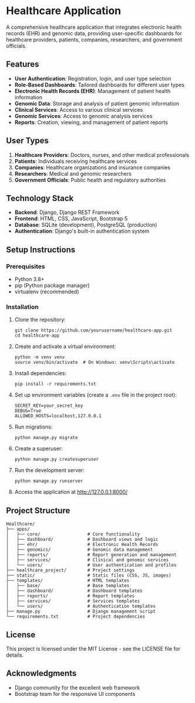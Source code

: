 # Healthcare Application

A comprehensive healthcare application that integrates electronic health records (EHR) and genomic data, providing user-specific dashboards for healthcare providers, patients, companies, researchers, and government officials.

## Features

- **User Authentication**: Registration, login, and user type selection
- **Role-Based Dashboards**: Tailored dashboards for different user types
- **Electronic Health Records (EHR)**: Management of patient health information
- **Genomic Data**: Storage and analysis of patient genomic information
- **Clinical Services**: Access to various clinical services
- **Genomic Services**: Access to genomic analysis services
- **Reports**: Creation, viewing, and management of patient reports

## User Types

1. **Healthcare Providers**: Doctors, nurses, and other medical professionals
2. **Patients**: Individuals receiving healthcare services
3. **Companies**: Healthcare organizations and insurance companies
4. **Researchers**: Medical and genomic researchers
5. **Government Officials**: Public health and regulatory authorities

## Technology Stack

- **Backend**: Django, Django REST Framework
- **Frontend**: HTML, CSS, JavaScript, Bootstrap 5
- **Database**: SQLite (development), PostgreSQL (production)
- **Authentication**: Django's built-in authentication system

## Setup Instructions

### Prerequisites

- Python 3.8+
- pip (Python package manager)
- virtualenv (recommended)

### Installation

1. Clone the repository:
   ```
   git clone https://github.com/yourusername/healthcare-app.git
   cd healthcare-app
   ```

2. Create and activate a virtual environment:
   ```
   python -m venv venv
   source venv/bin/activate  # On Windows: venv\Scripts\activate
   ```

3. Install dependencies:
   ```
   pip install -r requirements.txt
   ```

4. Set up environment variables (create a `.env` file in the project root):
   ```
   SECRET_KEY=your_secret_key
   DEBUG=True
   ALLOWED_HOSTS=localhost,127.0.0.1
   ```

5. Run migrations:
   ```
   python manage.py migrate
   ```

6. Create a superuser:
   ```
   python manage.py createsuperuser
   ```

7. Run the development server:
   ```
   python manage.py runserver
   ```

8. Access the application at http://127.0.0.1:8000/

## Project Structure

```
Healthcare/
├── apps/
│   ├── core/                  # Core functionality
│   ├── dashboard/             # Dashboard views and logic
│   ├── ehr/                   # Electronic Health Records
│   ├── genomics/              # Genomic data management
│   ├── reports/               # Report generation and management
│   ├── services/              # Clinical and genomic services
│   └── users/                 # User authentication and profiles
├── healthcare_project/        # Project settings
├── static/                    # Static files (CSS, JS, images)
├── templates/                 # HTML templates
│   ├── base/                  # Base templates
│   ├── dashboard/             # Dashboard templates
│   ├── reports/               # Report templates
│   ├── services/              # Services templates
│   └── users/                 # Authentication templates
├── manage.py                  # Django management script
└── requirements.txt           # Project dependencies
```

## License

This project is licensed under the MIT License - see the LICENSE file for details.

## Acknowledgments

- Django community for the excellent web framework
- Bootstrap team for the responsive UI components
